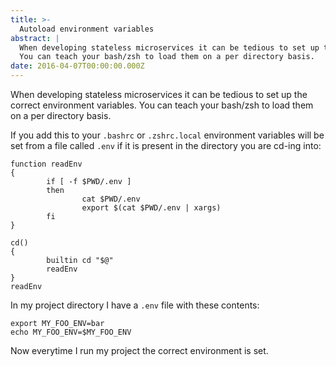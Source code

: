 ```yaml
---
title: >-
  Autoload environment variables
abstract: |
  When developing stateless microservices it can be tedious to set up the correct environment variables.
  You can teach your bash/zsh to load them on a per directory basis.
date: 2016-04-07T00:00:00.000Z
---
```


When developing stateless microservices it can be tedious to set up the correct
environment variables. You can teach your bash/zsh to load them on a per
directory basis.

If you add this to your `.bashrc` or `.zshrc.local` environment variables will
be set from a file called `.env` if it is present in the directory you are
cd-ing into:

    function readEnv
    {
            if [ -f $PWD/.env ]
            then
                    cat $PWD/.env
                    export $(cat $PWD/.env | xargs)
            fi
    }

    cd()
    {
            builtin cd "$@"
            readEnv
    }
    readEnv

In my project directory I have a `.env` file with these contents:

    export MY_FOO_ENV=bar
    echo MY_FOO_ENV=$MY_FOO_ENV

Now everytime I run my project the correct environment is set.
